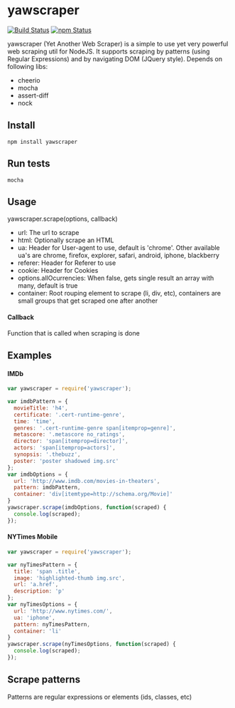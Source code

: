 yawscraper
===========

[![Build Status](https://travis-ci.org/ivansabik/yawscraper.svg)](https://travis-ci.org/ivansabik/yawscraper)
[![npm Status](https://img.shields.io/npm/v/yawscraper.svg)](http://libraries.io/npm/yawscraper)

yawscraper (Yet Another Web Scraper) is a simple to use yet very powerful web scraping util for NodeJS.
It supports scraping by patterns (using Regular Expressions) and by navigating DOM (JQuery style).
Depends on following libs:

- cheerio
- mocha
- assert-diff
- nock

## Install

`npm install yawscraper`

## Run tests

`mocha`

## Usage

yawscraper.scrape(options, callback)

 - url: The url to scrape
 - html: Optionally scrape an HTML
 - ua: Header for User-agent to use, default is 'chrome'. Other available ua's are chrome, firefox, explorer, safari, android, iphone, blackberry
 - referer: Header for Referer to use
 - cookie: Header for Cookies
 - options.allOcurrencies: When false, gets single result an array with many, default is true
 - container: Root rouping element to scrape (li, div, etc), containers are small groups that get scraped one after another
  
#### Callback

Function that is called when scraping is done

## Examples

#### IMDb

```javascript
var yawscraper = require('yawscraper');

var imdbPattern = {
  movieTitle: 'h4',
  certificate: '.cert-runtime-genre',
  time: 'time',
  genres: '.cert-runtime-genre span[itemprop=genre]',
  metascore: '.metascore no_ratings',
  director: 'span[itemprop=director]',
  actors: 'span[itemprop=actors]',
  synopsis: '.thebuzz',
  poster: 'poster shadowed img.src'
};
var imdbOptions = {
  url: 'http://www.imdb.com/movies-in-theaters',
  pattern: imdbPattern,
  container: 'div[itemtype=http://schema.org/Movie]'
}
yawscraper.scrape(imdbOptions, function(scraped) {
  console.log(scraped);
});
```

#### NYTimes Mobile

```javascript
var yawscraper = require('yawscraper');

var nyTimesPattern = {
  title: 'span .title',
  image: 'highlighted-thumb img.src',
  url: 'a.href',
  description: 'p'
};
var nyTimesOptions = {
  url: 'http://www.nytimes.com/',
  ua: 'iphone',
  pattern: nyTimesPattern,
  container: 'li'
}
yawscraper.scrape(nyTimesOptions, function(scraped) {
  console.log(scraped);
});
```

## Scrape patterns

Patterns are regular expressions or elements (ids, classes, etc)
